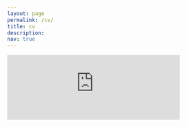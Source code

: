 ```yaml
---
layout: page
permalink: /cv/
title: cv
description: 
nav: true
---
```


<embed src="https://katiana22.github.io/Katiana_Kontolati_Curriculum_Vitae.pdf" width="400" />
